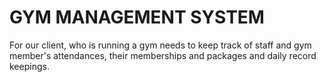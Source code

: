 # GYM MANAGEMENT SYSTEM

For our client, who is running a gym needs to keep track of staff and gym member's attendances, their memberships and packages and daily record keepings.
